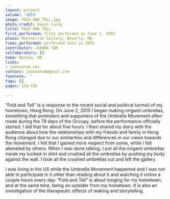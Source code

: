 ```yaml
---
layout: project
volume: '2015'
image: FOLD_AND_TELL.jpg
photo_credit: Kevin Lucey
title: FOLD AND TELL
first_performed: first performed on June 2, 2015
place: Montserrat Gallery, Beverly, MA
times_performed: performed once in 2015
contributor: JOANNA TAM
collaborators: []
home: Boston, MA
links:
- joannatam.net
contact: joannatam@gmail.com
footnote: ''
tags: []
pages: 154-155

---
```


“Fold and Tell” is a response to the recent social and political turmoil of my hometown, Hong Kong. On June 2, 2015 I began making origami umbrellas, something that protesters and supporters of the Umbrella Movement often made during the 79 days of the Occupy, before the performance officially started. I did that for about five hours. I then shared my story with the audience about how the relationships with my friends and family in Hong Kong changed due to our similarities and differences in our views towards the movement. I felt that I gained more respect from some, while I felt alienated by others. When I was done talking, I put all the origami umbrellas inside my tucked-in shirt and crushed all the umbrellas by pushing my body against the wall. I took all the crushed umbrellas out and left the gallery.

I was living in the US while the Umbrella Movement happened and I was not able to participate in it other than reading about it and watching it online a couple hours every day. “Fold and Tell” is about longing for my hometown, and at the same time, being an outsider from my hometown. It is also an investigation of the therapeutic effects of making and storytelling.
